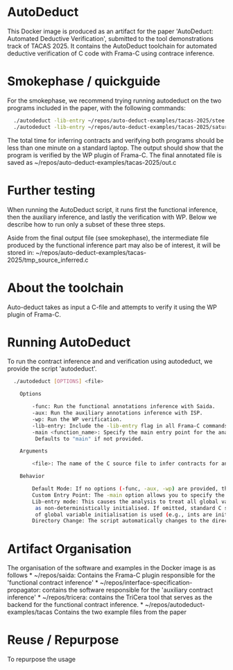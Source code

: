 # AutoDeduct
This Docker image is produced as an artifact for the paper  'AutoDeduct:
 Automated Deductive Verification', submitted to the tool demonstrations track
 of TACAS 2025. It contains the AutoDeduct toolchain for automated deductive
 verification of C code with Frama-C using contrace inference.

# Smokephase / quickguide
For the smokephase, we recommend trying running autodeduct on the two programs
included in the paper, with the following commands:
```bash
  ./autodeduct -lib-entry ~/repos/auto-deduct-examples/tacas-2025/stee.c
  ./autodeduct -lib-entry ~/repos/auto-deduct-examples/tacas-2025/saturate.c
```
The total time for inferring contracts and verifying both programs should be less
than one minute on a standard laptop.
The output should show that the program is verified by the WP plugin of Frama-C.
The final annotated file is saved as ~/repos/auto-deduct-examples/tacas-2025/out.c

# Further testing
When running the AutoDeduct script, it runs first the functional inference, then
the auxiliary inference, and lastly the verification with WP. Below we describe how
to run only a subset of these three steps.

Aside from the final output file (see smokephase), the intermediate file produced
by the functional inference part may also be of interest, it will be stored in:
~/repos/auto-deduct-examples/tacas-2025/tmp_source_inferred.c


# About the toolchain
 Auto-deduct takes as input a C-file and attempts to verify it using the
 WP plugin of Frama-C.

# Running AutoDeduct
  To run the contract inference and and verification using autodeduct, we
  provide the script 'autodeduct'.
```bash
  ./autodeduct [OPTIONS] <file>

    Options

        -func: Run the functional annotations inference with Saida.
        -aux: Run the auxiliary annotations inference with ISP.
        -wp: Run the WP verification.
        -lib-entry: Include the -lib-entry flag in all Frama-C commands.
        -main <function_name>: Specify the main entry point for the analysis.
         Defaults to "main" if not provided.

    Arguments

        <file>: The name of the C source file to infer contracts for and verify using WP.

    Behavior

        Default Mode: If no options (-func, -aux, -wp) are provided, the script runs all three commands.
        Custom Entry Point: The -main option allows you to specify the function name that Frama-C will use as the entry point. If this option is omitted, the default function "main" is used.
        Lib-entry mode: This causes the analysis to treat all global variables
         as non-deterministically initialised. If omitted, standard C semantics
         of global variable initialisation is used (e.g., ints are initialised to 0)
        Directory Change: The script automatically changes to the directory containing the specified file before running any commands.
```

# Artifact Organisation
The organisation of the software and examples in the Docker image is as follows
         * ~/repos/saida: Contains the Frama-C plugin responsible for the 'functional
           contract inference'
         * ~/repos/interface-specification-propagator: contains the software responsible
            for the 'auxiliary contract inference'
         * ~/repos/tricera: contains the TriCera tool that serves as the backend
           for the functional contract inference.
         * ~/repos/autodeduct-examples/tacas
           Contains the two example files from the paper

# Reuse / Repurpose
To repurpose the usage
